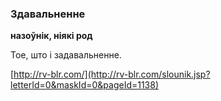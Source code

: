 ### Здавальненне
**назоўнік, ніякі род**

Тое, што і задавальненне.

<a rel="author">[http://rv-blr.com/](http://rv-blr.com/slounik.jsp?letterId=0&maskId=0&pageId=1138)</a>
